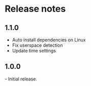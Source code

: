 # Release notes

## 1.1.0

* Auto install dependencies on Linux
* Fix userspace detection
* Update time settings

## 1.0.0

*-* Initial release.
